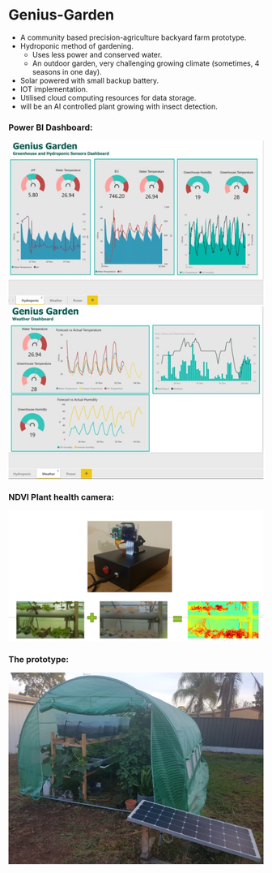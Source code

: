 # Genius-Garden
- A community based precision-agriculture backyard farm prototype.
- Hydroponic method of gardening.
    - Uses less power and conserved water.
    - An outdoor garden, very challenging growing climate (sometimes, 4 seasons in one day).
- Solar powered with small backup battery.
- IOT implementation.
- Utilised cloud computing resources for data storage.
- will be an AI controlled plant growing with insect detection.

### Power BI Dashboard:
![Alt text](/images/dash1.jpg?raw=true "Genius Garden")
![Alt text](/images/dash2.jpg?raw=true "Genius Garden")

### NDVI Plant health camera:
![Alt text](/images/ndvi.JPG?raw=true "ndvi")

### The prototype:
![Alt text](/images/GG.jpg?raw=true "Genius Garden")
